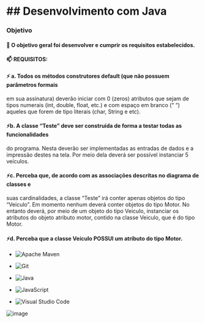 # ## Desenvolvimento com Java

### Objetivo

#### 🌱 O objetivo geral foi desenvolver e cumprir os requisitos estabelecidos.

#### 📫 REQUISITOS:

#### ⚡ a. Todos os métodos construtores default (que não possuem parâmetros formais
em sua assinatura) deverão iniciar com 0 (zeros) atributos que sejam de tipos
numerais (int, double, float, etc.) e com espaço em branco (“ “) aqueles que
forem de tipo literais (char, String e etc).
#### ⚡b. A classe “Teste” deve ser construída de forma a testar todas as funcionalidades
do programa. Nesta deverão ser implementadas as entradas de dados e a
impressão destes na tela. Por meio dela deverá ser possível instanciar 5
veículos.
#### ⚡c. Perceba que, de acordo com as associações descritas no diagrama de classes e
suas cardinalidades, a classe “Teste” irá conter apenas objetos do tipo
“Veiculo”. Em momento nenhum deverá conter objetos do tipo Motor. No
entanto deverá, por meio de um objeto do tipo Veiculo, instanciar os atributos
do objeto atributo motor, contido na classe Veiculo, que é do tipo Motor.
#### ⚡d. Perceba que a classe Veículo POSSUI um atributo do tipo Motor.

- ![Apache Maven](https://img.shields.io/badge/Apache%20Maven-C71A36?style=for-the-badge&logo=Apache%20Maven&logoColor=white)

- ![Git](https://img.shields.io/badge/git-%23F05033.svg?style=for-the-badge&logo=git&logoColor=white)

- ![Java](https://img.shields.io/badge/java-%23ED8B00.svg?style=for-the-badge&logo=java&logoColor=white)

- ![JavaScript](https://img.shields.io/badge/javascript-%23323330.svg?style=for-the-badge&logo=javascript&logoColor=%23F7DF1E)

- ![Visual Studio Code](https://img.shields.io/badge/Visual%20Studio%20Code-0078d7.svg?style=for-the-badge&logo=visual-studio-code&logoColor=white)

![image](https://user-images.githubusercontent.com/103886679/211107225-711af289-5b9e-4a06-8236-e4dec8049afe.png)
